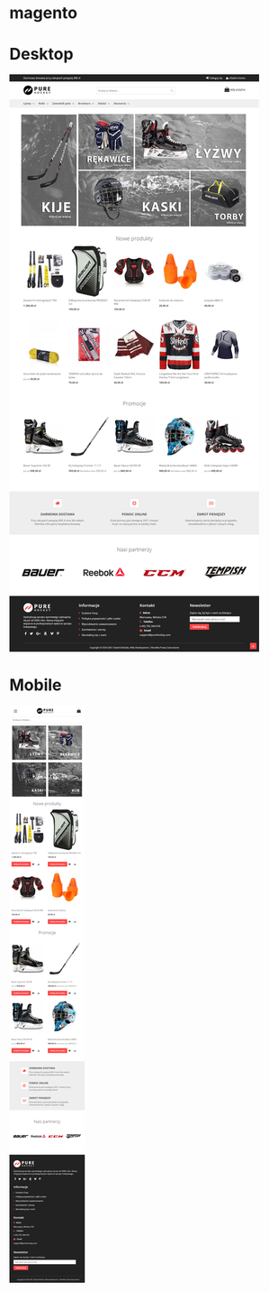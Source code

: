 # magento

# Desktop
![Alt text](screens/desktop.png?raw=true "Desktop")

# Mobile
![Alt text](screens/mobile.png?raw=true "Mobile")
